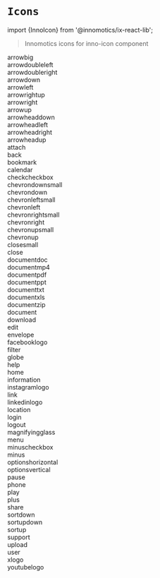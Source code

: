 # `Icons`
import {InnoIcon} from '@innomotics/ix-react-lib';

> Innomotics icons for inno-icon component

<div class='icon-wrapper'><div class="icon-item"><InnoIcon icon="arrowbig" size="64"></InnoIcon><div>arrowbig</div></div><div class="icon-item"><InnoIcon icon="arrowdoubleleft" size="64"></InnoIcon><div>arrowdoubleleft</div></div><div class="icon-item"><InnoIcon icon="arrowdoubleright" size="64"></InnoIcon><div>arrowdoubleright</div></div><div class="icon-item"><InnoIcon icon="arrowdown" size="64"></InnoIcon><div>arrowdown</div></div><div class="icon-item"><InnoIcon icon="arrowleft" size="64"></InnoIcon><div>arrowleft</div></div><div class="icon-item"><InnoIcon icon="arrowrightup" size="64"></InnoIcon><div>arrowrightup</div></div><div class="icon-item"><InnoIcon icon="arrowright" size="64"></InnoIcon><div>arrowright</div></div><div class="icon-item"><InnoIcon icon="arrowup" size="64"></InnoIcon><div>arrowup</div></div><div class="icon-item"><InnoIcon icon="arrowheaddown" size="64"></InnoIcon><div>arrowheaddown</div></div><div class="icon-item"><InnoIcon icon="arrowheadleft" size="64"></InnoIcon><div>arrowheadleft</div></div><div class="icon-item"><InnoIcon icon="arrowheadright" size="64"></InnoIcon><div>arrowheadright</div></div><div class="icon-item"><InnoIcon icon="arrowheadup" size="64"></InnoIcon><div>arrowheadup</div></div><div class="icon-item"><InnoIcon icon="attach" size="64"></InnoIcon><div>attach</div></div><div class="icon-item"><InnoIcon icon="back" size="64"></InnoIcon><div>back</div></div><div class="icon-item"><InnoIcon icon="bookmark" size="64"></InnoIcon><div>bookmark</div></div><div class="icon-item"><InnoIcon icon="calendar" size="64"></InnoIcon><div>calendar</div></div><div class="icon-item"><InnoIcon icon="checkcheckbox" size="64"></InnoIcon><div>checkcheckbox</div></div><div class="icon-item"><InnoIcon icon="chevrondownsmall" size="64"></InnoIcon><div>chevrondownsmall</div></div><div class="icon-item"><InnoIcon icon="chevrondown" size="64"></InnoIcon><div>chevrondown</div></div><div class="icon-item"><InnoIcon icon="chevronleftsmall" size="64"></InnoIcon><div>chevronleftsmall</div></div><div class="icon-item"><InnoIcon icon="chevronleft" size="64"></InnoIcon><div>chevronleft</div></div><div class="icon-item"><InnoIcon icon="chevronrightsmall" size="64"></InnoIcon><div>chevronrightsmall</div></div><div class="icon-item"><InnoIcon icon="chevronright" size="64"></InnoIcon><div>chevronright</div></div><div class="icon-item"><InnoIcon icon="chevronupsmall" size="64"></InnoIcon><div>chevronupsmall</div></div><div class="icon-item"><InnoIcon icon="chevronup" size="64"></InnoIcon><div>chevronup</div></div><div class="icon-item"><InnoIcon icon="closesmall" size="64"></InnoIcon><div>closesmall</div></div><div class="icon-item"><InnoIcon icon="close" size="64"></InnoIcon><div>close</div></div><div class="icon-item"><InnoIcon icon="documentdoc" size="64"></InnoIcon><div>documentdoc</div></div><div class="icon-item"><InnoIcon icon="documentmp4" size="64"></InnoIcon><div>documentmp4</div></div><div class="icon-item"><InnoIcon icon="documentpdf" size="64"></InnoIcon><div>documentpdf</div></div><div class="icon-item"><InnoIcon icon="documentppt" size="64"></InnoIcon><div>documentppt</div></div><div class="icon-item"><InnoIcon icon="documenttxt" size="64"></InnoIcon><div>documenttxt</div></div><div class="icon-item"><InnoIcon icon="documentxls" size="64"></InnoIcon><div>documentxls</div></div><div class="icon-item"><InnoIcon icon="documentzip" size="64"></InnoIcon><div>documentzip</div></div><div class="icon-item"><InnoIcon icon="document" size="64"></InnoIcon><div>document</div></div><div class="icon-item"><InnoIcon icon="download" size="64"></InnoIcon><div>download</div></div><div class="icon-item"><InnoIcon icon="edit" size="64"></InnoIcon><div>edit</div></div><div class="icon-item"><InnoIcon icon="envelope" size="64"></InnoIcon><div>envelope</div></div><div class="icon-item"><InnoIcon icon="facebooklogo" size="64"></InnoIcon><div>facebooklogo</div></div><div class="icon-item"><InnoIcon icon="filter" size="64"></InnoIcon><div>filter</div></div><div class="icon-item"><InnoIcon icon="globe" size="64"></InnoIcon><div>globe</div></div><div class="icon-item"><InnoIcon icon="help" size="64"></InnoIcon><div>help</div></div><div class="icon-item"><InnoIcon icon="home" size="64"></InnoIcon><div>home</div></div><div class="icon-item"><InnoIcon icon="information" size="64"></InnoIcon><div>information</div></div><div class="icon-item"><InnoIcon icon="instagramlogo" size="64"></InnoIcon><div>instagramlogo</div></div><div class="icon-item"><InnoIcon icon="link" size="64"></InnoIcon><div>link</div></div><div class="icon-item"><InnoIcon icon="linkedinlogo" size="64"></InnoIcon><div>linkedinlogo</div></div><div class="icon-item"><InnoIcon icon="location" size="64"></InnoIcon><div>location</div></div><div class="icon-item"><InnoIcon icon="login" size="64"></InnoIcon><div>login</div></div><div class="icon-item"><InnoIcon icon="logout" size="64"></InnoIcon><div>logout</div></div><div class="icon-item"><InnoIcon icon="magnifyingglass" size="64"></InnoIcon><div>magnifyingglass</div></div><div class="icon-item"><InnoIcon icon="menu" size="64"></InnoIcon><div>menu</div></div><div class="icon-item"><InnoIcon icon="minuscheckbox" size="64"></InnoIcon><div>minuscheckbox</div></div><div class="icon-item"><InnoIcon icon="minus" size="64"></InnoIcon><div>minus</div></div><div class="icon-item"><InnoIcon icon="optionshorizontal" size="64"></InnoIcon><div>optionshorizontal</div></div><div class="icon-item"><InnoIcon icon="optionsvertical" size="64"></InnoIcon><div>optionsvertical</div></div><div class="icon-item"><InnoIcon icon="pause" size="64"></InnoIcon><div>pause</div></div><div class="icon-item"><InnoIcon icon="phone" size="64"></InnoIcon><div>phone</div></div><div class="icon-item"><InnoIcon icon="play" size="64"></InnoIcon><div>play</div></div><div class="icon-item"><InnoIcon icon="plus" size="64"></InnoIcon><div>plus</div></div><div class="icon-item"><InnoIcon icon="share" size="64"></InnoIcon><div>share</div></div><div class="icon-item"><InnoIcon icon="sortdown" size="64"></InnoIcon><div>sortdown</div></div><div class="icon-item"><InnoIcon icon="sortupdown" size="64"></InnoIcon><div>sortupdown</div></div><div class="icon-item"><InnoIcon icon="sortup" size="64"></InnoIcon><div>sortup</div></div><div class="icon-item"><InnoIcon icon="support" size="64"></InnoIcon><div>support</div></div><div class="icon-item"><InnoIcon icon="upload" size="64"></InnoIcon><div>upload</div></div><div class="icon-item"><InnoIcon icon="user" size="64"></InnoIcon><div>user</div></div><div class="icon-item"><InnoIcon icon="xlogo" size="64"></InnoIcon><div>xlogo</div></div><div class="icon-item"><InnoIcon icon="youtubelogo" size="64"></InnoIcon><div>youtubelogo</div></div></div>